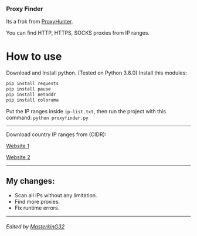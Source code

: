 ### Proxy Finder

Its a frok from [ProxyHunter](https://github.com/xajnx/proxyhunter/ "ProxyHunter").

You can find HTTP, HTTPS, SOCKS proxies from IP ranges.

# How to use
Download and Install python. (Tested on Python 3.8.0)
Install this modules:
```bash
pip install requests
pip install pause
pip install netaddr
pip install colorama
```
Put the IP ranges inside `ip-list.txt`, then run the project with this command:
`python proxyfinder.py`

------------
Download country IP ranges from (CIDR):

[Website 1](http://www.ipaddresslocation.org/ip_ranges/get_ranges.php "Website 1")

[Website 2](https://www.ip2location.com/free/visitor-blocker "Website 2")

------------

## My changes:
- Scan all IPs without any limitation.
- Find more proxies.
- Fix runtime errors.
------------
###### Edited by [MasterkinG32](http://github.com/masterking32 "MasterkinG32")
